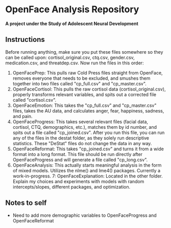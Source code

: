 # OpenFace Analysis Repository
**A project under the Study of Adolescent Neural Development**

## Instructions

Before running anything, make sure you put these files somewhere so they can be called upon: cortisol_original.csv, ctq.csv, gender.csv, medication.csv, and threatdep.csv. Now run the files in this order:

1. OpenFacePrep: This pulls raw Cold Press files straight from OpenFace, removes everyone that needs to be excluded, and smushes them together into two files called "cp_full.csv" and "cp_master.csv". 
2. OpenFaceCortisol: This pulls the raw cortisol data (cortisol_original.csv), properly transforms relevant variables, and spits out a corrected file called "cortisol.csv". 
3. OpenFaceEmotion: This takes the "cp_full.csv" and "cp_master.csv" files, takes the AU data, and calculates anger, fear, happiness, sadness, and pain.
4. OpenFaceProgress: This takes several relevant files (facial data, cortisol, CTQ, demographics, etc.), matches them by id number, and spits out a file called "cp_joined.csv". After you run this file, you can run any of the files in the destat folder, as they solely run descriptive statistics. These "DeStat" files do not change the data in any way. 
5. OpenFaceReformat: This takes "cp_joined.csv" and turns it from a wide format into a long format. This file should be run directly after OpenFaceProgress and will generate a file called "cp_long.csv".
6. OpenFaceAnalysis: This actually starts meaningful analysis in the form of mixed models. Utilizes the nlme() and lme4() packages. Currently a work-in-progress.
7: OpenFaceExplanation: Located in the other folder. Explain my choices and experiments with models with random intercepts/slopes, different packages, and optimization. 

## Notes to self
- Need to add more demographic variables to OpenFaceProgress and OpenFaceReformat

